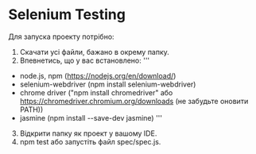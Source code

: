 # Selenium Testing
Для запуска проекту потрібно:
1. Скачати усі файли, бажано в окрему папку.
2. Впевнетись, що у вас встановлено:
'''
- node.js, npm (https://nodejs.org/en/download/)
- selenium-webdriver (npm install selenium-webdriver)
- chrome driver ("npm install chromedriver" або https://chromedriver.chromium.org/downloads (не забудьте оновити PATH))
- jasmine (npm install --save-dev jasmine)
'''
3. Відкрити папку як проект у вашому IDE.
4. npm test або запустіть файл spec/spec.js.
